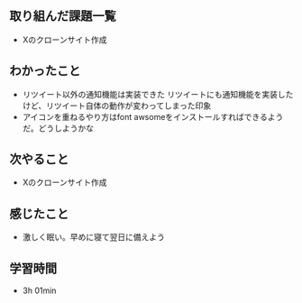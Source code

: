 ## 取り組んだ課題一覧
- Xのクローンサイト作成
## わかったこと
- リツイート以外の通知機能は実装できた
  リツイートにも通知機能を実装したけど、リツイート自体の動作が変わってしまった印象
- アイコンを重ねるやり方はfont awsomeをインストールすればできるようだ。どうしようかな
## 次やること
- Xのクローンサイト作成
## 感じたこと
- 激しく眠い。早めに寝て翌日に備えよう
## 学習時間
- 3h 01min